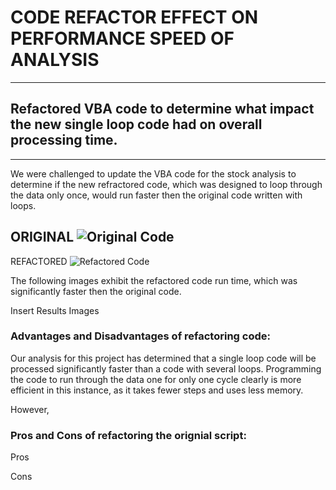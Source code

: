 # CODE REFACTOR EFFECT ON PERFORMANCE SPEED OF ANALYSIS

---
## Refactored VBA code to determine what impact the new single loop code had on overall processing time.
---

We were challenged to update the VBA code for the stock analysis to determine if the new refractored code, which was designed to loop through the data only once, would run faster then the original code written with loops.  

ORIGINAL
![Original Code](https://user-images.githubusercontent.com/71041680/108607805-a1162500-7390-11eb-8ab0-d3fb4c514a34.PNG)
---
REFACTORED
![Refactored Code](https://user-images.githubusercontent.com/71041680/108607824-bc813000-7390-11eb-8f32-f9ff0987afc4.PNG)


The following images exhibit the refactored code run time, which was significantly faster then the original code.  


Insert Results Images


### Advantages and Disadvantages of refactoring code:  

Our analysis for this project has determined that a single loop code will be processed significantly faster than a code with several loops.  Programming the code to run through the data one for only one cycle clearly is more efficient in this instance, as it takes fewer steps and uses less memory.

However, 

### Pros and Cons of refactoring the orignial script:
Pros

Cons







